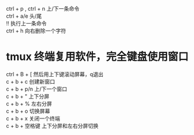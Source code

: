 ctrl + p , ctrl + n  上/下一条命令  
ctrl + a/e 头/尾  
!! 执行上一条命令  
ctrl + h 向右删除一个字符  

# tmux 终端复用软件，完全键盘使用窗口  
ctrl + B + [ 然后用上下键滚动屏幕，q退出  
c + b + c 创建新窗口  
c + b + p/n 上/下一个窗口  
c + b + " 上下分屏  
c + b + % 左右分屏  
c + b + o 切换屏幕  
c + b + x 关闭一个终端  
c + b + 空格键 上下分屏和左右分屏切换  
